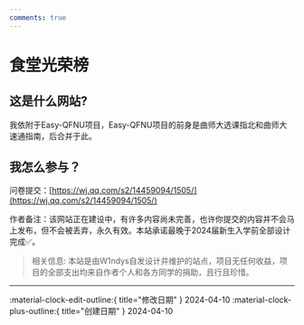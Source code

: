 ```yaml
---
comments: true
---
```


# 食堂光荣榜

## 这是什么网站?

我依附于Easy-QFNU项目，Easy-QFNU项目的前身是曲师大选课指北和曲师大速通指南，后合并于此。

## 我怎么参与？

问卷提交：[https://wj.qq.com/s2/14459094/1505/](https://wj.qq.com/s2/14459094/1505/)

作者备注：该网站正在建设中，有许多内容尚未完善，也许你提交的内容并不会马上发布，但不会被丢弃，永久有效。本站承诺最晚于2024届新生入学前全部设计完成✅。

> 相关信息: 本站是由W1ndys自发设计并维护的站点，项目无任何收益，项目的全部支出均来自作者个人和各方同学的捐助，且行且珍惜。


---

:material-clock-edit-outline:{ title="修改日期" } 2024-04-10
:material-clock-plus-outline:{ title="创建日期" } 2024-04-10

